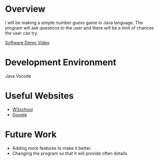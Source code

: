 # Overview

I will be making a simple number guess game in Java language.
The program will ask questions to the user and there will be a limit
of chances the user can try.

[Software Demo Video](http://youtube.link.goes.here)

# Development Environment

Java
Vscode

# Useful Websites

- [W3school](https://www.w3schools.com/java/default.asp)
- [Google](https://www.google.com/)

# Future Work

- Adding more features to make it better.
- Changing the program so that it will provide often details.
